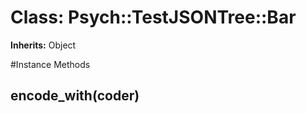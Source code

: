 # Class: Psych::TestJSONTree::Bar
**Inherits:** Object
    




#Instance Methods
## encode_with(coder) [](#method-i-encode_with)

